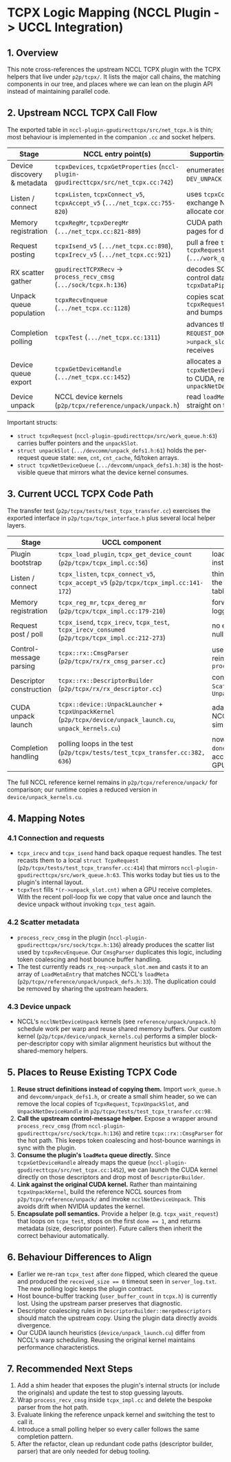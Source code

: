 # TCPX Logic Mapping (NCCL Plugin -> UCCL Integration)

## 1. Overview
This note cross-references the upstream NCCL TCPX plugin with the TCPX helpers that live under `p2p/tcpx/`. It lists the major call chains, the matching components in our tree, and places where we can lean on the plugin API instead of maintaining parallel code.

## 2. Upstream NCCL TCPX Call Flow
The exported table in `nccl-plugin-gpudirecttcpx/src/net_tcpx.h` is thin; most behaviour is implemented in the companion `.cc` and socket helpers.

| Stage | NCCL entry point(s) | Supporting implementation |
| --- | --- | --- |
| Device discovery & metadata | `tcpxDevices`, `tcpxGetProperties` (`nccl-plugin-gpudirecttcpx/src/net_tcpx.cc:742`) | enumerates NICs and reports `DEV_UNPACK` capabilities |
| Listen / connect | `tcpxListen`, `tcpxConnect_v5`, `tcpxAccept_v5` (`.../net_tcpx.cc:755-820`) | uses `tcpxConnectionSetup` to exchange NCCL handles and allocate comm state |
| Memory registration | `tcpxRegMr`, `tcpxDeregMr` (`.../net_tcpx.cc:821-889`) | CUDA path registers dmabuf pages for devmem-tcp |
| Request posting | `tcpxIsend_v5` (`.../net_tcpx.cc:898`), `tcpxIrecv_v5` (`.../net_tcpx.cc:921`) | pull a free `tcpxRequest` from `tcpxRequestQueue` (`.../work_queue.h:114`) |
| RX scatter gather | `gpudirectTCPXRecv` -> `process_recv_cmsg` (`.../sock/tcpx.h:136`) | decodes SCM_DEVMEM control data into `tcpxDataPipe::scatter_list` |
| Unpack queue population | `tcpxRecvEnqueue` (`.../net_tcpx.cc:1128`) | copies scatter entries into `tcpxRequest::unpack_slot.mem` and bumps `cnt_cache` |
| Completion polling | `tcpxTest` (`.../net_tcpx.cc:1311`) | advances the comm, checks `REQUEST_DONE`, writes `*(r->unpack_slot.cnt)` for GPU receives |
| Device queue export | `tcpxGetDeviceHandle` (`.../net_tcpx.cc:1452`) | allocates a `tcpxNetDeviceQueue`, maps it to CUDA, returns `unpackNetDeviceHandle` |
| Device unpack | NCCL device kernels (`p2p/tcpx/reference/unpack/unpack.h`) | read `loadMeta` descriptors straight on the GPU |

Important structs:
- `struct tcpxRequest` (`nccl-plugin-gpudirecttcpx/src/work_queue.h:63`) carries buffer pointers and the `unpackSlot`.
- `struct unpackSlot` (`.../devcomm/unpack_defs1.h:61`) holds the per-request queue state: `mem`, `cnt`, `cnt_cache`, fd/token arrays.
- `struct tcpxNetDeviceQueue` (`.../devcomm/unpack_defs1.h:38`) is the host-visible queue that mirrors what the device kernel consumes.

## 3. Current UCCL TCPX Code Path
The transfer test (`p2p/tcpx/tests/test_tcpx_transfer.cc`) exercises the exported interface in `p2p/tcpx/tcpx_interface.h` plus several local helper layers.

| Stage | UCCL component | Notes |
| --- | --- | --- |
| Plugin bootstrap | `tcpx_load_plugin`, `tcpx_get_device_count` (`p2p/tcpx/tcpx_impl.cc:56`) | loads the v7 table, installs a debug logger |
| Listen / connect | `tcpx_listen`, `tcpx_connect_v5`, `tcpx_accept_v5` (`p2p/tcpx/tcpx_impl.cc:141-172`) | thin wrappers around the plugin function table |
| Memory registration | `tcpx_reg_mr`, `tcpx_dereg_mr` (`p2p/tcpx/tcpx_impl.cc:179-210`) | forwarders with extra logging |
| Request post / poll | `tcpx_isend`, `tcpx_irecv`, `tcpx_test`, `tcpx_irecv_consumed` (`p2p/tcpx/tcpx_impl.cc:212-273`) | no extra logic beyond null-checks |
| Control-message parsing | `tcpx::rx::CmsgParser` (`p2p/tcpx/rx/rx_cmsg_parser.cc`) | user-space reimplementation of `process_recv_cmsg` |
| Descriptor construction | `tcpx::rx::DescriptorBuilder` (`p2p/tcpx/rx/rx_descriptor.cc`) | converts a `ScatterList` into an `UnpackDescriptorBlock` |
| CUDA unpack launch | `tcpx::device::UnpackLauncher` + `tcpxUnpackKernel` (`p2p/tcpx/device/unpack_launch.cu`, `unpack_kernels.cu`) | adapted copy of the NCCL kernel with simplified scheduling |
| Completion handling | polling loops in the test (`p2p/tcpx/tests/test_tcpx_transfer.cc:382, 636`) | now stop after the first `done == 1` event and accept `size == 0` for GPU buffers |

The full NCCL reference kernel remains in `p2p/tcpx/reference/unpack/` for comparison; our runtime copies a reduced version in `device/unpack_kernels.cu`.

## 4. Mapping Notes
### 4.1 Connection and requests
- `tcpx_irecv` and `tcpx_isend` hand back opaque request handles. The test recasts them to a local `struct TcpxRequest` (`p2p/tcpx/tests/test_tcpx_transfer.cc:414`) that mirrors `nccl-plugin-gpudirecttcpx/src/work_queue.h:63`. This works today but ties us to the plugin's internal layout.
- `tcpxTest` fills `*(r->unpack_slot.cnt)` when a GPU receive completes. With the recent poll-loop fix we copy that value once and launch the device unpack without invoking `tcpx_test` again.

### 4.2 Scatter metadata
- `process_recv_cmsg` in the plugin (`nccl-plugin-gpudirecttcpx/src/sock/tcpx.h:136`) already produces the scatter list used by `tcpxRecvEnqueue`. Our `CmsgParser` duplicates this logic, including token coalescing and host bounce buffer handling.
- The test currently reads `rx_req->unpack_slot.mem` and casts it to an array of `LoadMetaEntry` that matches NCCL's `loadMeta` (`p2p/tcpx/reference/unpack/unpack_defs.h:33`). The duplication could be removed by sharing the upstream headers.

### 4.3 Device unpack
- NCCL's `ncclNetDeviceUnpack` kernels (see `reference/unpack/unpack.h`) schedule work per warp and reuse shared memory buffers. Our custom kernel (`p2p/tcpx/device/unpack_kernels.cu`) performs a simpler block-per-descriptor copy with similar alignment heuristics but without the shared-memory helpers.

## 5. Places to Reuse Existing TCPX Code
1. **Reuse struct definitions instead of copying them.** Import `work_queue.h` and `devcomm/unpack_defs1.h`, or create a small shim header, so we can remove the local copies of `TcpxRequest`, `TcpxUnpackSlot`, and `UnpackNetDeviceHandle` in `p2p/tcpx/tests/test_tcpx_transfer.cc:98`.
2. **Call the upstream control-message helper.** Expose a wrapper around `process_recv_cmsg` (from `nccl-plugin-gpudirecttcpx/src/sock/tcpx.h:136`) and retire `tcpx::rx::CmsgParser` for the hot path. This keeps token coalescing and host-bounce warnings in sync with the plugin.
3. **Consume the plugin's `loadMeta` queue directly.** Since `tcpxGetDeviceHandle` already maps the queue (`nccl-plugin-gpudirecttcpx/src/net_tcpx.cc:1452`), we can launch the CUDA kernel directly on those descriptors and drop most of `DescriptorBuilder`.
4. **Link against the original CUDA kernel.** Rather than maintaining `tcpxUnpackKernel`, build the reference NCCL sources from `p2p/tcpx/reference/unpack/` and invoke `ncclNetDeviceUnpack`. This avoids drift when NVIDIA updates the kernel.
5. **Encapsulate poll semantics.** Provide a helper (e.g. `tcpx_wait_request`) that loops on `tcpx_test`, stops on the first `done == 1`, and returns metadata (size, descriptor pointer). Future callers then inherit the correct behaviour automatically.

## 6. Behaviour Differences to Align
- Earlier we re-ran `tcpx_test` after `done` flipped, which cleared the queue and produced the `received_size == 0` timeout seen in `server_log.txt`. The new polling logic keeps the plugin contract.
- Host bounce-buffer tracking (`user_buffer_count` in `tcpx.h`) is currently lost. Using the upstream parser preserves that diagnostic.
- Descriptor coalescing rules in `DescriptorBuilder::mergeDescriptors` should match the upstream copy. Using the plugin data directly avoids divergence.
- Our CUDA launch heuristics (`device/unpack_launch.cu`) differ from NCCL's warp scheduling. Reusing the original kernel maintains performance characteristics.

## 7. Recommended Next Steps
1. Add a shim header that exposes the plugin's internal structs (or include the originals) and update the test to stop guessing layouts.
2. Wrap `process_recv_cmsg` inside `tcpx_impl.cc` and delete the bespoke parser from the hot path.
3. Evaluate linking the reference unpack kernel and switching the test to call it.
4. Introduce a small polling helper so every caller follows the same completion pattern.
5. After the refactor, clean up redundant code paths (descriptor builder, parser) that are only needed for debug tooling.
